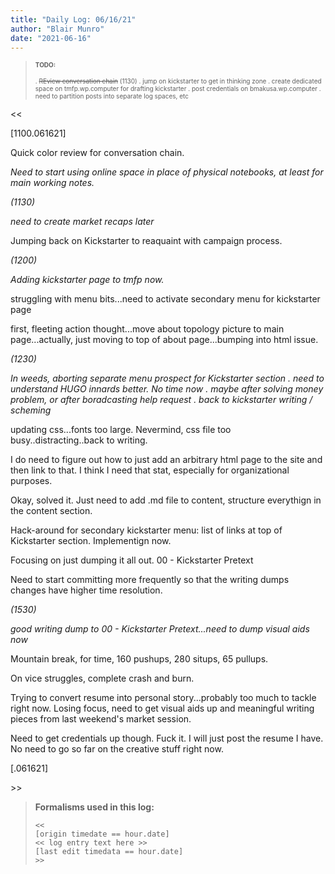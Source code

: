 ```yaml
---
title: "Daily Log: 06/16/21"
author: "Blair Munro"
date: "2021-06-16"
---
```


> <font size=1>
> <b>TODO:</b>
>
> . ~~REview conversation chain~~ (1130)
> . jump on kickstarter to get in thinking zone
> . create dedicated space on tmfp.wp.computer for drafting kickstarter
> . post credentials on bmakusa.wp.computer
> . need to partition posts into separate log spaces, etc
> </font>

\<\<

[1100.061621]

Quick color review for conversation chain.

_Need to start using online space in place of physical notebooks, at least for main working notes._

_(1130)_

_need to create market recaps later_

Jumping back on Kickstarter to reaquaint with campaign process.

_(1200)_

_Adding kickstarter page to tmfp now._

struggling with menu bits...need to activate secondary menu for kickstarter page

first, fleeting action thought...move about topology picture to main page...actually, just moving to top of about page...bumping into html issue.

_(1230)_

_In weeds, aborting separate menu prospect for Kickstarter section . need to understand HUGO innards better. No time now . maybe after solving money problem, or after boradcasting help request . back to kickstarter writing / scheming_

updating css...fonts too large. Nevermind, css file too busy..distracting..back to writing.

I do need to figure out how to just add an arbitrary html page to the site and then link to that. I think I need that stat, especially for organizational purposes.

Okay, solved it. Just need to add .md file to content, structure everythign in the content section.

Hack-around for secondary kickstarter menu: list of links at top of Kickstarter section. Implementign now.

Focusing on just dumping it all out. 00 - Kickstarter Pretext

Need to start committing more frequently so that the writing dumps changes have higher time resolution.

_(1530)_

_good writing dump to 00 - Kickstarter Pretext...need to dump visual aids now_

Mountain break, for time, 160 pushups, 280 situps, 65 pullups.

On vice struggles, complete crash and burn.

Trying to convert resume into personal story...probably too much to tackle right now. Losing focus, need to get visual aids up and meaningful writing pieces from last weekend's market session.

Need to get credentials up though. Fuck it. I will just post the resume I have. No need to go so far on the creative stuff right now.


[.061621]

\>\>

> **Formalisms used in this log:**
>
> ```
> <<
> [origin timedate == hour.date]
> << log entry text here >>
> [last edit timedata == hour.date]
> >>
> ```

<!--

CODE PIECES:

<div class="figure">

![](/images/booth/napkinbroadcast061421.jpg)

<p class="caption">Nonverbal communication broadcast, mindmapping/reflection piece, 06/14/21.</p>

</div>

```none
> Time justification:
```

> <font size=1>
> <b>TODO:</b>
>
> . incomplete task
> . ~~REview conversation chain~~ (time complete)
> </font>-->
